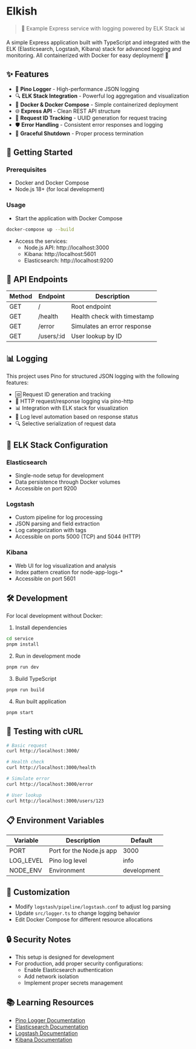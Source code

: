 # Elkish

> 🚀 Example Express service with logging powered by ELK Stack 📊

A simple Express application built with TypeScript and integrated with the ELK (Elasticsearch, Logstash, Kibana) stack for advanced logging and monitoring. All containerized with Docker for easy deployment! 🐳

## ✨ Features

- 📝 **Pino Logger** - High-performance JSON logging
- 🔍 **ELK Stack Integration** - Powerful log aggregation and visualization
- 🐳 **Docker & Docker Compose** - Simple containerized deployment
- 🌐 **Express API** - Clean REST API structure
- 🔄 **Request ID Tracking** - UUID generation for request tracing
- 🛡️ **Error Handling** - Consistent error responses and logging
- 🔄 **Graceful Shutdown** - Proper process termination

## 🚀 Getting Started

### Prerequisites

- Docker and Docker Compose
- Node.js 18+ (for local development)

### Usage

- Start the application with Docker Compose

```bash
docker-compose up --build
```

- Access the services:
    - Node.js API: http://localhost:3000
    - Kibana: http://localhost:5601
    - Elasticsearch: http://localhost:9200

## 🔌 API Endpoints

| Method | Endpoint      | Description                  |
|--------|---------------|------------------------------|
| GET    | /             | Root endpoint                |
| GET    | /health       | Health check with timestamp  |
| GET    | /error        | Simulates an error response  |
| GET    | /users/:id    | User lookup by ID            |

## 📊 Logging

This project uses Pino for structured JSON logging with the following features:

- 🆔 Request ID generation and tracking
- 📝 HTTP request/response logging via pino-http
- 📊 Integration with ELK stack for visualization
- 🔄 Log level automation based on response status
- 🔍 Selective serialization of request data

## 🧩 ELK Stack Configuration

### Elasticsearch
- Single-node setup for development
- Data persistence through Docker volumes
- Accessible on port 9200

### Logstash
- Custom pipeline for log processing
- JSON parsing and field extraction
- Log categorization with tags
- Accessible on ports 5000 (TCP) and 5044 (HTTP)

### Kibana
- Web UI for log visualization and analysis
- Index pattern creation for node-app-logs-*
- Accessible on port 5601

## 🛠️ Development

For local development without Docker:

1. Install dependencies
```bash
cd service
pnpm install
```

2. Run in development mode
```bash
pnpm run dev
```

3. Build TypeScript
```bash
pnpm run build
```

4. Run built application
```bash
pnpm start
```

## 🧪 Testing with cURL

```bash
# Basic request
curl http://localhost:3000/

# Health check
curl http://localhost:3000/health

# Simulate error
curl http://localhost:3000/error

# User lookup
curl http://localhost:3000/users/123
```

## 📋 Environment Variables

| Variable  | Description                | Default     |
|-----------|----------------------------|-------------|
| PORT      | Port for the Node.js app   | 3000        |
| LOG_LEVEL | Pino log level             | info        |
| NODE_ENV  | Environment                | development |

## 🔧 Customization

- Modify `logstash/pipeline/logstash.conf` to adjust log parsing
- Update `src/logger.ts` to change logging behavior
- Edit Docker Compose for different resource allocations

## 🔒 Security Notes

- This setup is designed for development
- For production, add proper security configurations:
    - Enable Elasticsearch authentication
    - Add network isolation
    - Implement proper secrets management

## 📚 Learning Resources

- [Pino Logger Documentation](https://getpino.io/)
- [Elasticsearch Documentation](https://www.elastic.co/guide/en/elasticsearch/reference/current/index.html)
- [Logstash Documentation](https://www.elastic.co/guide/en/logstash/current/index.html)
- [Kibana Documentation](https://www.elastic.co/guide/en/kibana/current/index.html)

